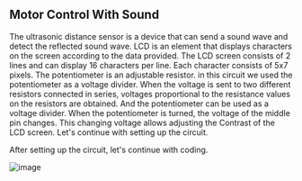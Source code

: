 ## Motor Control With Sound

The ultrasonic distance sensor is a device that can send a sound wave and detect the reflected sound wave. LCD is an element that displays characters on the screen according to the data provided. The LCD screen consists of 2 lines and can display 16 characters per line. Each character consists of 5x7 pixels.
The potentiometer is an adjustable resistor. in this circuit we used the potentiometer as a voltage divider. When the voltage is sent to two different resistors connected in series, voltages proportional to the resistance values on the resistors are obtained. And the potentiometer can be used as a voltage divider. When the potentiometer is turned, the voltage of the middle pin changes. This changing voltage allows adjusting the Contrast of the LCD screen. Let's continue with setting up the circuit.



After setting up the circuit, let's continue with coding.



![image](https://user-images.githubusercontent.com/111511331/191007226-91a9c3c9-15d4-468b-8752-c37540cf0205.png)

